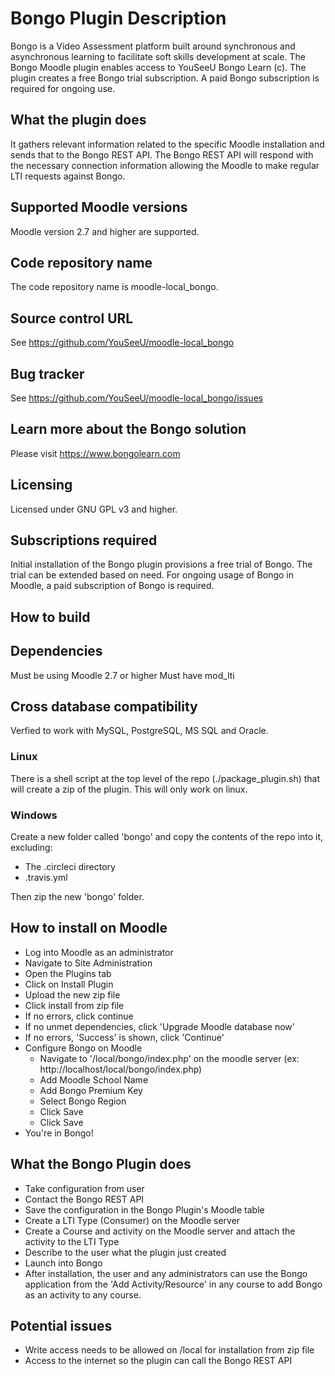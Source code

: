 # Bongo Plugin Description
Bongo is a Video Assessment platform built around synchronous and asynchronous learning
to facilitate soft skills development at scale.
The Bongo Moodle plugin enables access to YouSeeU Bongo Learn (c). The plugin creates a free Bongo trial subscription. A paid Bongo subscription is required for ongoing use.

## What the plugin does
It gathers relevant information related to the specific Moodle installation and 
sends that to the Bongo REST API. The Bongo REST API will respond with the necessary connection information allowing 
the Moodle to make regular LTI requests against Bongo.

## Supported Moodle versions
Moodle version 2.7 and higher are supported.

## Code repository name
The code repository name is moodle-local_bongo.

## Source control URL
See https://github.com/YouSeeU/moodle-local_bongo

## Bug tracker
See https://github.com/YouSeeU/moodle-local_bongo/issues

## Learn more about the Bongo solution
Please visit https://www.bongolearn.com

## Licensing
Licensed under GNU GPL v3 and higher.

## Subscriptions required
Initial installation of the Bongo plugin provisions a free trial of Bongo. The trial can be extended based on need. For ongoing usage of Bongo in Moodle, a paid subscription of Bongo is required.

## How to build

## Dependencies
Must be using Moodle 2.7 or higher
Must have mod_lti

## Cross database compatibility
Verfied to work with MySQL, PostgreSQL, MS SQL and Oracle.

### Linux
There is a shell script at the top level of the repo (./package_plugin.sh) that will create a zip of the plugin.  This
will only work on linux.

### Windows
Create a new folder called 'bongo' and copy the contents of the repo into it, excluding:
* The .circleci directory
* .travis.yml

Then zip the new 'bongo' folder.

## How to install on Moodle
* Log into Moodle as an administrator
* Navigate to Site Administration
* Open the Plugins tab
* Click on Install Plugin
* Upload the new zip file
* Click install from zip file
* If no errors, click continue
* If no unmet dependencies, click 'Upgrade Moodle database now'
* If no errors, 'Success' is shown, click 'Continue'
* Configure Bongo on Moodle
    * Navigate to '/local/bongo/index.php' on the moodle server (ex: http://localhost/local/bongo/index.php)
    * Add Moodle School Name
    * Add Bongo Premium Key
    * Select Bongo Region
    * Click Save
    * Click Save
* You're in Bongo!

## What the Bongo Plugin does
* Take configuration from user
* Contact the Bongo REST API
* Save the configuration in the Bongo Plugin's Moodle table
* Create a LTI Type (Consumer) on the Moodle server
* Create a Course and activity on the Moodle server and attach the activity to the LTI Type
* Describe to the user what the plugin just created
* Launch into Bongo
* After installation, the user and any administrators can use the Bongo application from the 'Add Activity/Resource' in any course to add Bongo as an activity to any course.

## Potential issues
* Write access needs to be allowed on <Moodle root>/local for installation from zip file
* Access to the internet so the plugin can call the Bongo REST API
